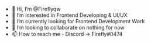 - 👋 Hi, I’m @Fireflyqw
- 👀 I’m interested in Frontend Developing & UI/UX
- 🌱 I’m currently looking for Frontend Development Work
- 💞️ I’m looking to collaborate on nothing for now
- 📫 How to reach me - Discord -> Firefly#0474

<!---
Fireflyqw/Fireflyqw is a ✨ special ✨ repository because its `README.md` (this file) appears on your GitHub profile.
You can click the Preview link to take a look at your changes.
--->
